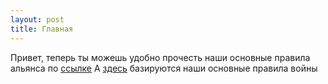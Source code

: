 ```yaml
---
layout: post
title: Главная
---
```


Привет, теперь ты можешь удобно прочесть наши основные правила альянса по [ссылке](/about)
А [здесь](/about-war) базируются наши основные правила войны
